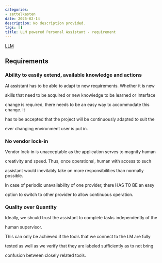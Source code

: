 ```yaml
---
categories:
- zettelkasten
date: 2025-02-14
description: No description provided.
tags: []
title: LLM powered Personal Assistant - requirement
---
```


[LLM](LLM.md)

## Requirements

### Ability to easily extend, available knowledge and actions

AI assistant has to be able to adapt to new requirements. Whether it is new

skills that need to be acquired or new knowledge to be learned or Interface

change is required, there needs to be an easy way to accommodate this change. It

has to be accepted that the project will be continuously adapted to suit the

ever changing environment user is put in.

### No vendor lock-in

Vendor lock-in is unacceptable as the application serves to magnify human

creativity and speed. Thus, once operational, human with access to such

assistant would inevitably take on more responsibilities than normally possible.

In case of periodic unavailability of one provider, there HAS TO BE an easy

option to switch to other provider to allow continuous operation.

### Quality over Quantity

Ideally, we should trust the assistant to complete tasks independently of the 

human supervisor.

This can only be achieved if the tools that we connect to the LM are fully

tested as well as we verify that they are labeled sufficiently as to not bring

confusion between closely related tools.